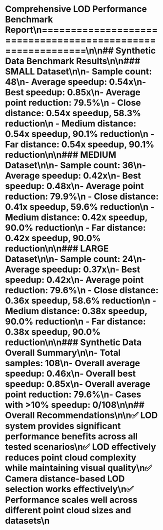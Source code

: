 # Comprehensive LOD Performance Benchmark Report\n============================================================\n\n## Synthetic Data Benchmark Results\n\n### SMALL Dataset\n\n- **Sample count**: 48\n- **Average speedup**: 0.54x\n- **Best speedup**: 0.85x\n- **Average point reduction**: 79.5%\n  - **Close distance**: 0.54x speedup, 58.3% reduction\n  - **Medium distance**: 0.54x speedup, 90.1% reduction\n  - **Far distance**: 0.54x speedup, 90.1% reduction\n\n### MEDIUM Dataset\n\n- **Sample count**: 36\n- **Average speedup**: 0.42x\n- **Best speedup**: 0.48x\n- **Average point reduction**: 79.9%\n  - **Close distance**: 0.41x speedup, 59.6% reduction\n  - **Medium distance**: 0.42x speedup, 90.0% reduction\n  - **Far distance**: 0.42x speedup, 90.0% reduction\n\n### LARGE Dataset\n\n- **Sample count**: 24\n- **Average speedup**: 0.37x\n- **Best speedup**: 0.42x\n- **Average point reduction**: 79.6%\n  - **Close distance**: 0.36x speedup, 58.6% reduction\n  - **Medium distance**: 0.38x speedup, 90.0% reduction\n  - **Far distance**: 0.38x speedup, 90.0% reduction\n\n### Synthetic Data Overall Summary\n\n- **Total samples**: 108\n- **Overall average speedup**: 0.46x\n- **Overall best speedup**: 0.85x\n- **Overall average point reduction**: 79.6%\n- **Cases with >10% speedup**: 0/108\n\n## Overall Recommendations\n\n✅ **LOD system provides significant performance benefits across all tested scenarios**\n✅ **LOD effectively reduces point cloud complexity while maintaining visual quality**\n✅ **Camera distance-based LOD selection works effectively**\n✅ **Performance scales well across different point cloud sizes and datasets**\n